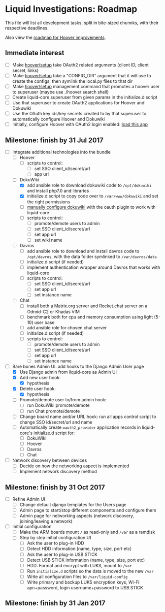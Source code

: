 # Liquid Investigations: Roadmap

This file will list all development tasks, split in bite-sized chunnks, with their respective deadlines.

Also view the [roadmap for Hoover improvements](https://github.com/hoover/search/wiki/Roadmap).

## Immediate interest

- [ ] Make [hoover/setup](https://github.com/hoover/setup) take OAuth2 related arguments (client ID, client secret, links)
- [ ] Make [hoover/setup](https://github.com/hoover/setup) take a "CONFIG_DIR" argument that it will use to create the configs, then symlink the local.py files to that dir
- [ ] Make [hoover/setup](https://github.com/hoover/setup) management command that promotes a hoover user to superuser (maybe use ./hoover search shell)
- [ ] Create liquid-core superuser from given params in the initialize.d script
- [ ] Use that superuser to create OAuth2 applications for Hoover and Dokuwiki
- [ ] Use the OAuth key ids/key secrets created to by that superuser to automatically configure Hoover and Dokuwiki
- [ ] Initially, configure Hoover with OAuth2 login enabled: [load this app](https://github.com/hoover/search/tree/master/hoover/contrib/oauth2)

## Milestone: finish by 31 Jul 2017

- [ ] Integrate additional technologies into the bundle
    - [ ] Hoover
        - [ ] scripts to control:
            - [ ] set SSO client_id/secret/url
            - [ ] app url
    - [ ] DokuWiki
        - [X] add ansible role to download dokuwiki code to `/opt/dokuwiki` and install php7.0 and libraries
        - [X] initialize.d script to copy code over to `/var/www/dokuwiki` and set the right permissions
        - [ ] [manually configure dokuwiki](https://github.com/liquidinvestigations/liquid-dokuwiki) with the oauth plugin to work with liquid-core
        - [ ] scripts to control:
            - [ ] promote/demote users to admin
            - [ ] set SSO client_id/secret/url
            - [ ] set app url
            - [ ] set wiki name
    - [ ] Davros
        - [ ] add ansible role to download and install davros code to `/opt/davros`, with the data folder symlinked to `/var/davros/data`
        - [ ] initialize.d script (if needed)
        - [ ] implement authentication wrapper around Davros that works with liquid-core
        - [ ] scripts to control:
            - [ ] set SSO client_id/secret/url
            - [ ] set app url
            - [ ] set instance name
    - [ ] Chat
        - [ ] install both a Matrix.org server and Rocket.chat server on a Odroid-C2 or Khadas VIM
        - [ ] benchmark both for cpu and memory consumption using light (5-10) user base
        - [ ] add ansible role for chosen chat server
        - [ ] initialize.d script (if needed)
        - [ ] scripts to control:
            - [ ] promote/demote users to admin
            - [ ] set SSO client_id/secret/url
            - [ ] set app url
            - [ ] set instance name
- [ ] Bare bones Admin UI: add hooks to the Django Admin User page
    - [X] Use Django admin from liquid-core as Admin UI
    - [X] Add new user hook:
        - [X] hypothesis
    - [X] Delete user hook:
        - [X] hypothesis
    - [ ] Promote/demote user to/from admin hook:
        - [ ] run DokuWiki promote/demote
        - [ ] run Chat promote/demote
    - [ ] Change board name and/or URL hook: run all apps control script to change SSO id/secret/url and name
    - [ ] Automatically create `oauth2_provider` application records in liquid-core's initialize.d script for:
        - [ ] DokuWiki
        - [ ] Hoover
        - [ ] Davros
        - [ ] Chat
- [ ] Network discovery between devices
    - [ ] Decide on how the networking aspect is implemented
    - [ ] Implement network discovery method

## Milestone: finish by 31 Oct 2017

- [ ] Refine Admin UI
    - [ ] Change default django templates for the Users page
    - [ ] Admin page to start/stop different components and configure them
    - [ ] Admin page for networking aspects (network discovery, joining/leaving a network)
- [ ] Initial configuration
    - [ ] Make the ARM boards mount `/` as read-only and `/var` as a ramdisk
    - [ ] Step by step initial configuration UI
        - [ ] Ask the user to plug-in HDD
        - [ ] Detect HDD information (name, type, size, port etc)
        - [ ] Ask the user to plug-in USB STICK
        - [ ] Detect USB STICK information (name, type, size, port etc)
        - [ ] HDD: Format and encrypt with LUKS, mount to `/var`
        - [ ] Run `initialize.d` scripts so the data is moved to the new `/var`
        - [ ] Write all configuration files to `/var/liquid-config`
        - [ ] Write primary and backup LUKS encryption keys, Wi-Fi apn+password, login username+password to USB STICK

## Milestone: finish by 31 Jan 2017

